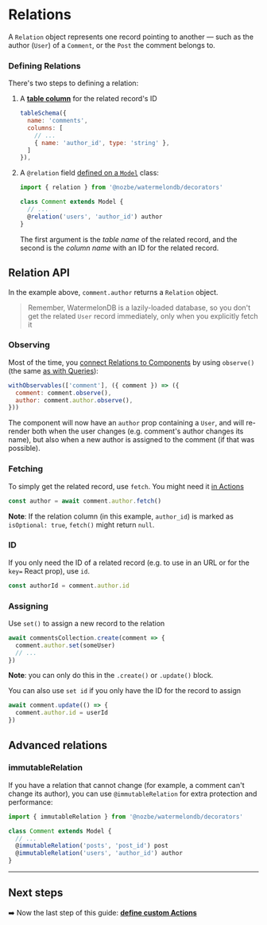 # Relations

A `Relation` object represents one record pointing to another — such as the author (`User`) of a `Comment`, or the `Post` the comment belongs to.

### Defining Relations

There's two steps to defining a relation:

1. A [**table column**](./Schema.md) for the related record's ID

   ```js
   tableSchema({
     name: 'comments',
     columns: [
       // ...
       { name: 'author_id', type: 'string' },
     ]
   }),
   ```
2. A `@relation` field [defined on a `Model`](./Model.md) class:

   ```js
   import { relation } from '@nozbe/watermelondb/decorators'

   class Comment extends Model {
     // ...
     @relation('users', 'author_id') author
   }
   ```

   The first argument is the _table name_ of the related record, and the second is the _column name_ with an ID for the related record.

## Relation API

In the example above, `comment.author` returns a `Relation` object.

> Remember, WatermelonDB is a lazily-loaded database, so you don't get the related `User` record immediately, only when you explicitly fetch it

### Observing

Most of the time, you [connect Relations to Components](./Components.md) by using `observe()` (the same [as with Queries](./Query.md)):

```js
withObservables(['comment'], ({ comment }) => ({
  comment: comment.observe(),
  author: comment.author.observe(),
}))
```

The component will now have an `author` prop containing a `User`, and will re-render both when the user changes (e.g. comment's author changes its name), but also when a new author is assigned to the comment (if that was possible).

### Fetching

To simply get the related record, use `fetch`. You might need it [in Actions](./Actions.md)

```js
const author = await comment.author.fetch()
```

**Note**: If the relation column (in this example, `author_id`) is marked as `isOptional: true`, `fetch()` might return `null`.

### ID

If you only need the ID of a related record (e.g. to use in an URL or for the `key=` React prop), use `id`.

```js
const authorId = comment.author.id
```

### Assigning

Use `set()` to assign a new record to the relation

```js
await commentsCollection.create(comment => {
  comment.author.set(someUser)
  // ...
})
```

**Note**: you can only do this in the `.create()` or `.update()` block.

You can also use `set id` if you only have the ID for the record to assign

```js
await comment.update(() => {
  comment.author.id = userId
})
```

## Advanced relations

### immutableRelation

If you have a relation that cannot change (for example, a comment can't change its author), you can use `@immutableRelation` for extra protection and performance:

```js
import { immutableRelation } from '@nozbe/watermelondb/decorators'

class Comment extends Model {
  // ...
  @immutableRelation('posts', 'post_id') post
  @immutableRelation('users', 'author_id') author
}
```

* * *

## Next steps

➡️ Now the last step of this guide: [**define custom Actions**](./Actions.md)
